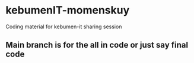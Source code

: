 # kebumenIT-momenskuy
Coding material for kebumen-it sharing session


## Main branch is for the all in code or just say final code 
